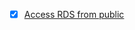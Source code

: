 - [x] [Access RDS from public](https://aws.amazon.com/ko/premiumsupport/knowledge-center/rds-connectivity-instance-subnet-vpc/)